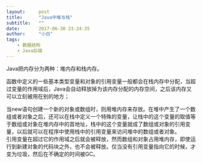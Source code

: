 ```yaml
---
layout:     post
title:      "Java中堆与栈"
subtitle:   ""
date:       2017-06-30 23:24:35
author:     "小白"
tags:
    - 数据结构
    - Java后端
---
```

Java把内存分为两种：堆内存和栈内存。

函数中定义的一些基本类型变量和对象的引用变量一般都会在栈内存中分配，当超过变量的作用域后，Java会自动释放掉为该内存分配的内存空间，之后该内存又可以立刻被用在别的地方；

当new语句创建一个新的对象或数组时，则用堆内存来存放。在堆中产生了一个数组或者对象之后，还可以在栈中定义一个特殊的变量，让栈中的这个变量的取值等于数组或对象在堆内存中的首地址，栈中的这个变量就成了数组或对象的引用变量，以后就可以在程序中使用栈中的引用变量来访问堆中的数组或者对象。</br>
引用变量在超过它的作用域之后就会被释放，然而数组和对象占用堆内存，即使运行到新建对象的代码块之外，也不会被释放。仅当没有引用变量指向它的时候，才变为垃圾，然后在不确定的时间被GC。
